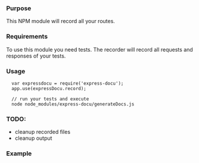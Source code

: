 ### Purpose

This NPM module will record all your routes.


### Requirements

To use this module you need tests. The recorder will record all requests and responses of your tests.


### Usage

```
  var expressdocu = require('express-docu');
  app.use(expressDocu.record);
  
  // run your tests and execute
  node node_modules/express-docu/generateDocs.js
```

### TODO:
- cleanup recorded files
- cleanup output


### Example